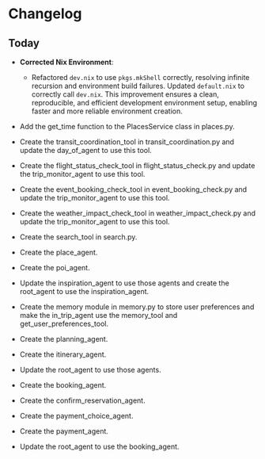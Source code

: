 # Changelog

## Today

- **Corrected Nix Environment**: 
    *   Refactored `dev.nix` to use `pkgs.mkShell` correctly, resolving infinite recursion and environment build failures. Updated `default.nix` to correctly call `dev.nix`. This improvement ensures a clean, reproducible, and efficient development environment setup, enabling faster and more reliable environment creation.


-   Add the get_time function to the PlacesService class in places.py.
-   Create the transit_coordination_tool in transit_coordination.py and update the day_of_agent to use this tool.
-   Create the flight_status_check_tool in flight_status_check.py and update the trip_monitor_agent to use this tool.
-   Create the event_booking_check_tool in event_booking_check.py and update the trip_monitor_agent to use this tool.
-   Create the weather_impact_check_tool in weather_impact_check.py and update the trip_monitor_agent to use this tool.
- Create the search_tool in search.py.
- Create the place_agent.
- Create the poi_agent.
- Update the inspiration_agent to use those agents and create the root_agent to use the inspiration_agent.
- Create the memory module in memory.py to store user preferences and make the in_trip_agent use the memory_tool and get_user_preferences_tool.
- Create the planning_agent.
- Create the itinerary_agent.
- Update the root_agent to use those agents.
- Create the booking_agent.
- Create the confirm_reservation_agent.
- Create the payment_choice_agent.
- Create the payment_agent.
- Update the root_agent to use the booking_agent.
